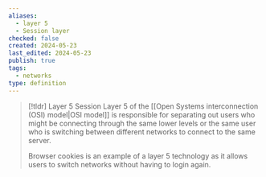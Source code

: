 ```yaml
---
aliases:
  - layer 5
  - Session layer
checked: false
created: 2024-05-23
last_edited: 2024-05-23
publish: true
tags:
  - networks
type: definition
---
```

>[!tldr] Layer 5 Session
>Layer 5 of the [[Open Systems interconnection (OSI) model|OSI model]] is responsible for separating out users who might be connecting through the same lower levels or the same user who is switching between different networks to connect to the same server.
>
> Browser cookies is an example of a layer 5 technology as it allows users to switch networks without having to login again.

